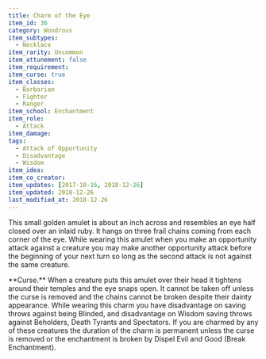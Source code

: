 ```yaml
---
title: Charm of the Eye
item_id: 36
category: Wondrous
item_subtypes:
  - Necklace
item_rarity: Uncommon
item_attunement: false
item_requirement:
item_curse: true
item_classes:
  - Barbarian
  - Fighter
  - Ranger
item_school: Enchantment
item_role:
  - Attack
item_damage:
tags:
  - Attack of Opportunity
  - Disadvantage
  - Wisdom
item_idea:
item_co_creator:
item_updates: [2017-10-16, 2018-12-26]
item_updated: 2018-12-26
last_modified_at: 2018-12-26
---
```


This small golden amulet is about an inch across and resembles an eye half closed over an inlaid ruby. It hangs on three frail chains coming from each corner of the eye. While wearing this amulet when you make an opportunity attack against a creature you may make another opportunity attack before the beginning of your next turn so long as the second attack is not against the same creature.
<!--excerpt-->
<section id="curse">
**Curse.** When a creature puts this amulet over their head it tightens around their temples and the eye snaps open. It cannot be taken off unless the curse is removed and the chains cannot be broken despite their dainty appearance.
While wearing this charm you have disadvantage on saving throws against being Blinded, and disadvantage on Wisdom saving throws against Beholders, Death Tyrants and Spectators. If you are charmed by any of these creatures the duration of the charm is permanent unless the curse is removed or the enchantment is broken by <magic-spell>Dispel Evil and Good</magic-spell> (Break Enchantment).
</section>
